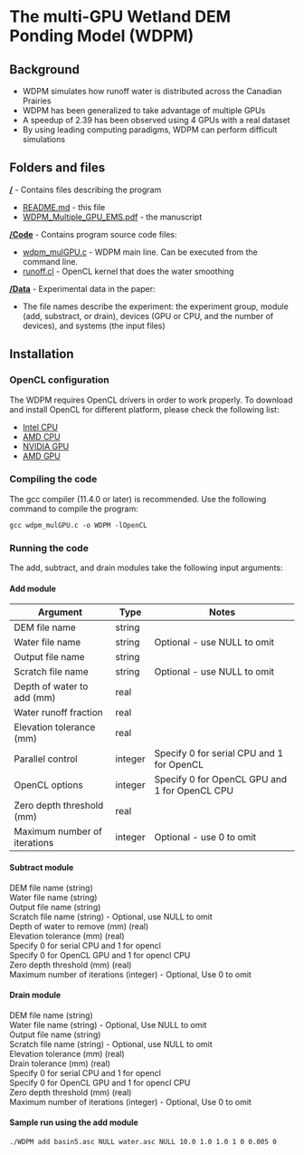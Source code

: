 # The multi-GPU Wetland DEM Ponding Model (WDPM)

## Background
- WDPM simulates how runoff water is distributed across the Canadian Prairies
- WDPM has been generalized to take advantage of multiple GPUs
- A speedup of 2.39 has been observed using 4 GPUs with a real dataset
- By using leading computing paradigms, WDPM can perform difficult simulations

## Folders and files  

**[/](/)** - Contains files describing the program  

- [README.md](/README.md) - this file  
- [WDPM_Multiple_GPU_EMS.pdf](/WDPM_Multiple_GPU_EMS.pdf) - the manuscript  

**[/Code](/Code)** - Contains program source code files:

- [wdpm_mulGPU.c](/Code/wdpm_mulGPU.c) - WDPM main line. Can be executed from the command line.
- [runoff.cl](/Code/runoff.cl) - OpenCL kernel that does the water smoothing

**[/Data](/Data)** - Experimental data in the paper:

- The file names describe the experiment: the experiment group, module (add, substract, or drain), devices (GPU or CPU, and the number of devices), and systems (the input files)

## Installation

### OpenCL configuration
The WDPM requires OpenCL drivers in order to work properly. To download and install OpenCL for different platform, please check the following list:  
- [Intel CPU](https://software.seek.intel.com/intel-opencl)
- [AMD CPU](https://www.amd.com/en/support)
- [NVIDIA GPU](https://www.nvidia.com/download/index.aspx?lang=en-us)
- [AMD GPU](https://www.amd.com/en/support)

### Compiling the code
The gcc compiler (11.4.0 or later) is recommended. Use the following command to compile the program:  

```
gcc wdpm_mulGPU.c -o WDPM -lOpenCL
```

### Running the code
The add, subtract, and drain modules take the following input arguments:

#### Add module
| Argument | Type | Notes |
| -------- | ---- | ----- |
| DEM file name | string | |  
| Water file name | string | Optional - use NULL to omit |  
| Output file name | string | | 
| Scratch file name | string | Optional - use NULL to omit | 
| Depth of water to add (mm) | real | |
| Water runoff fraction | real | |    
| Elevation tolerance (mm) | real | |  
| Parallel control | integer | Specify 0 for serial CPU and 1 for OpenCL |  
| OpenCL options | integer | Specify 0 for OpenCL GPU and 1 for OpenCL CPU | 
| Zero depth threshold (mm) | real | |  
| Maximum number of iterations | integer | Optional - use 0 to omit |  

#### Subtract module  
DEM file name (string)  
Water file name (string)  
Output file name (string)  
Scratch file name (string) - Optional, use NULL to omit  
Depth of water to remove (mm) (real)  
Elevation tolerance (mm) (real)  
Specify 0 for serial CPU and 1 for opencl  
Specify 0 for OpenCL GPU and 1 for opencl CPU  
Zero depth threshold (mm) (real)  
Maximum number of iterations (integer) - Optional, Use 0 to omit  

#### Drain module    
DEM file name (string)  
Water file name (string) - Optional, Use NULL to omit  
Output file name (string)  
Scratch file name (string) - Optional, use NULL to omit  
Elevation tolerance (mm) (real)  
Drain tolerance (mm) (real)  
Specify 0 for serial CPU and 1 for opencl  
Specify 0 for OpenCL GPU and 1 for opencl CPU  
Zero depth threshold (mm) (real)  
Maximum number of iterations (integer) - Optional, Use 0 to omit  

#### Sample run using the add module
```
./WDPM add basin5.asc NULL water.asc NULL 10.0 1.0 1.0 1 0 0.005 0
```
